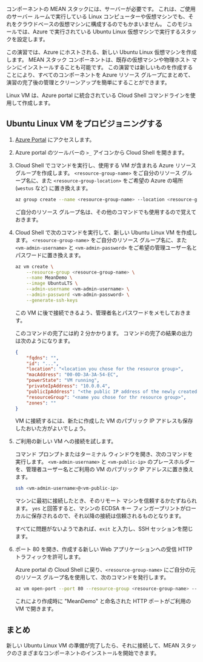 コンポーネントの MEAN スタックには、サーバーが必要です。 これは、ご使用のサーバー ルームで実行している Linux コンピューターや仮想マシンでも、それをクラウドベースの仮想マシンに構成するのでもかまいません。 このモジュールでは、Azure で実行されている Ubuntu Linux 仮想マシンで実行するスタックを設定します。

この演習では、Azure にホストされる、新しい Ubuntu Linux 仮想マシンを作成します。 MEAN スタック コンポーネントは、既存の仮想マシンや物理ホスト マシンにインストールすることも可能です。 この演習では新しいものを作成することにより、すべてのコンポーネントを Azure リソース グループにまとめて、演習の完了後の管理とクリーンアップを簡単にすることができます。

Linux VM は、Azure portal に統合されている Cloud Shell コマンドラインを使用して作成します。

## <a name="provision-an-ubuntu-linux-vm"></a>Ubuntu Linux VM をプロビジョニングする

1. [Azure Portal](https://portal.azure.com?azure-portal=true) にアクセスします。
1. Azure portal のツールバーの `>_` アイコンから Cloud Shell を開きます。
1. Cloud Shell でコマンドを実行し、使用する VM が含まれる Azure リソース グループを作成します。 `<resource-group-name>` をご自分のリソース グループ名に、また `<resource-group-location>` をご希望の Azure の場所 (`westus` など) に置き換えます。

    ```bash
    az group create --name <resource-group-name> --location <resource-group-location>
    ```

    ご自分のリソース グループ名は、その他のコマンドでも使用するので覚えておきます。

1. Cloud Shell で次のコマンドを実行して、新しい Ubuntu Linux VM を作成します。 `<resource-group-name>` をご自分のリソース グループ名に、また `<vm-admin-username>` と `<vm-admin-password>` をご希望の管理ユーザー名とパスワードに置き換えます。

    ```bash
    az vm create \
        --resource-group <resource-group-name> \
        --name MeanDemo \
        --image UbuntuLTS \
        --admin-username <vm-admin-username> \
        --admin-password <vm-admin-password> \
        --generate-ssh-keys
    ```

    この VM に後で接続できるよう、管理者名とパスワードをメモしておきます。

    このコマンドの完了には約 2 分かかります。 コマンドの完了の結果の出力は次のようになります。

    ```json
    {
        "fqdns": "",
        "id": "...",
        "location": "<location you chose for the resource group>",
        "macAddress": "00-0D-3A-3A-54-EC",
        "powerState": "VM running",
        "privateIpAddress": "10.0.0.4",
        "publicIpAddress": "<the public IP address of the newly created machine>",
        "resourceGroup": "<name you chose for thr resource group>",
        "zones": ""
    }
    ```

    VM に接続するには、新たに作成した VM のパブリック IP アドレスも保存したおいた方がよいでしょう。

1. ご利用の新しい VM への接続を試します。

    コマンド プロンプトまたはターミナル ウィンドウを開き、次のコマンドを実行します。 `<vm-admin-username>` と `<vm-public-ip>` のプレースホルダーを、管理者ユーザー名とご利用の VM のパブリック IP アドレスに置き換えます。

    ```bash
    ssh <vm-admin-username>@<vm-public-ip>
    ```

    マシンに最初に接続したとき、そのリモート マシンを信頼するかたずねられます。 `yes` と回答すると、マシンの ECDSA キー フィンガープリントがローカルに保存されるので、それ以降の接続は信頼されるものとなります。

    すべてに問題がないようであれば、`exit` と入力し、SSH セッションを閉じます。

1. ポート 80 を開き、作成する新しい Web アプリケーションへの受信 HTTP トラフィックを許可します。

    Azure portal の Cloud Shell に戻り、`<resource-group-name>` にご自分の元のリソース グループ名を使用して、次のコマンドを発行します。

    ``` bash
    az vm open-port --port 80 --resource-group <resource-group-name> --name MeanDemo
    ```

    これにより作成時に "MeanDemo" と命名された HTTP ポートがご利用の VM で開きます。

## <a name="summary"></a>まとめ

新しい Ubuntu Linux VM の準備が完了したら、それに接続して、MEAN スタックのさまざまなコンポーネントのインストールを開始できます。
